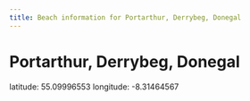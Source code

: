 ```yaml
---
title: Beach information for Portarthur, Derrybeg, Donegal
---
```

# Portarthur, Derrybeg, Donegal 

<div class="location-info">latitude: 55.09996553 longitude: -8.31464567</div>
<div id="met-eireann-warnings"></div>
<div></div>